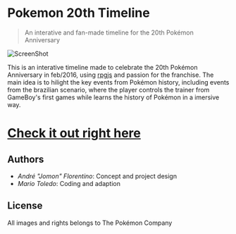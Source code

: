 # Pokemon 20th Timeline
> An interative and fan-made timeline for the 20th Pokémon Anniversary

![ScreenShot](https://mariotoledo.github.io/pokemon-20th-timeline/metaPokemonTimeline.jpg)

This is an interative timeline made to celebrate the 20th Pokémon Anniversary in feb/2016, using [rpgjs](http://rpgjs.com/) and passion for the franchise. The main idea is to hilight the key events from Pokémon history, including events from the brazilian scenario, where the player controls the trainer from GameBoy's first games while learns the history of Pokémon in a imersive way.

# [Check it out right here](https://mariotoledo.github.io/pokemon-20th-timeline)

## Authors
- *André "Jomon" Florentino*: Concept and project design
- *Mario Toledo*: Coding and adaption

## License
All images and rights belongs to The Pokémon Company